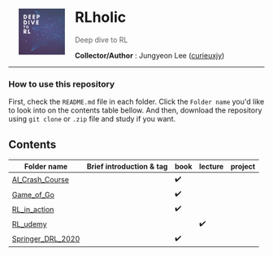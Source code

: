 # RLholic <img align="left" width="18%" height="18%" src="./assets/Deep dive to RL.png" style="margin:0px 20px">

> Deep dive to RL

**Collector/Author** : Jungyeon Lee ([curieuxjy](https://github.com/curieuxjy))

---
### How to use this repository

First, check the `README.md` file in each folder. Click the `Folder name` you'd like to look into on the contents table bellow. And then, download the repository using `git clone` or `.zip` file and study if you want. 

## Contents
|Folder name|Brief introduction & tag|book|lecture|project|
|-----------|------------------|----|-------|-------|
|[AI_Crash_Course](https://github.com/curieuxjy/RLholic/blob/main/AI_Crash_Course/README.md)||✔️|| |
|[Game_of_Go](https://github.com/curieuxjy/RLholic/blob/main/Game_of_Go/README.md)||✔️|| |
|[RL_in_action](https://github.com/curieuxjy/RLholic/blob/main/RL_in_action/README.md)||✔️|| |
|[RL_udemy](https://github.com/curieuxjy/RLholic/blob/main/RL_udemy/README.md)|||✔️| |
|[Springer_DRL_2020](https://github.com/curieuxjy/RLholic/blob/main/Springer_DRL_2020/README.md)||✔️|| |